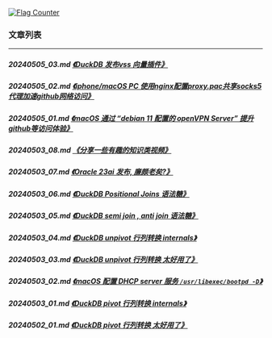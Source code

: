 <a rel="nofollow" href="http://info.flagcounter.com/h9V1"  ><img src="http://s03.flagcounter.com/count/h9V1/bg_FFFFFF/txt_000000/border_CCCCCC/columns_2/maxflags_12/viewers_0/labels_0/pageviews_0/flags_0/"  alt="Flag Counter"  border="0"  ></a>  
  
### 文章列表  
----  
##### 20240505_03.md   [《DuckDB 发布vss 向量插件》](20240505_03.md)  
##### 20240505_02.md   [《iphone/macOS PC 使用nginx配置proxy.pac共享socks5 代理加速github网络访问》](20240505_02.md)  
##### 20240505_01.md   [《macOS 通过 “debian 11 配置的 openVPN Server” 提升github等访问体验》](20240505_01.md)  
##### 20240503_08.md   [《分享一些有趣的知识类视频》](20240503_08.md)  
##### 20240503_07.md   [《Oracle 23ai 发布, 廉颇老矣?》](20240503_07.md)  
##### 20240503_06.md   [《DuckDB Positional Joins 语法糖》](20240503_06.md)  
##### 20240503_05.md   [《DuckDB semi join , anti join 语法糖》](20240503_05.md)  
##### 20240503_04.md   [《DuckDB unpivot 行列转换 internals》](20240503_04.md)  
##### 20240503_03.md   [《DuckDB unpivot 行列转换 太好用了》](20240503_03.md)  
##### 20240503_02.md   [《macOS 配置 DHCP server 服务 `/usr/libexec/bootpd -D`》](20240503_02.md)  
##### 20240503_01.md   [《DuckDB pivot 行列转换 internals》](20240503_01.md)  
##### 20240502_01.md   [《DuckDB pivot 行列转换 太好用了》](20240502_01.md)  
